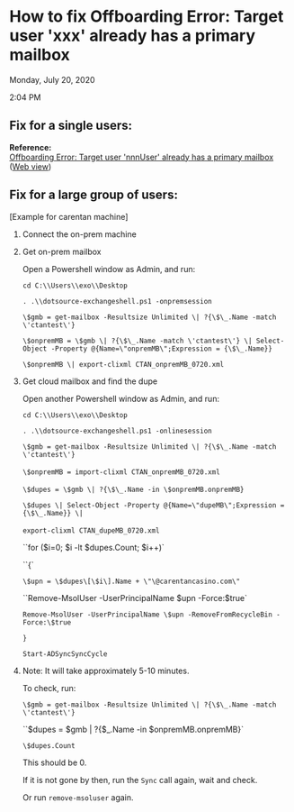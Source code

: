 # How to fix Offboarding Error: Target user \'xxx\' already has a primary mailbox

Monday, July 20, 2020

2:04 PM

## Fix for a single users:  

**Reference:**  
[Offboarding Error: Target user \'nnnUser\' already has a primary mailbox](onenote:https://microsoft.sharepoint.com/teams/SRELivesite/Shared%20Documents/%20Migration%20Health%20Infra/Migration%20Health%20Infra/Failure%20Management%20-%20SOPs.one#Offboarding%20Error%20Target%20user%20%27nnnUser%27%20already%20has%20a%20primary&section-id=%7B596DF710-FE29-4DC7-BBF7-874255F6E1B0%7D&page-id=%7BF275AB93-0C47-4B8A-BB2E-2619425BB2D6%7D&end)  
([Web view](https://microsoft.sharepoint.com/teams/SRELivesite/_layouts/OneNote.aspx?id=/teams/SRELivesite/Shared%20Documents/%20Migration%20Health%20Infra/Migration%20Health%20Infra&wd=target%28Failure%20Management%20-%20SOPs.one%7c596DF710-FE29-4DC7-BBF7-874255F6E1B0/Offboarding%20Error:%20Target%20user%20%27nnnUser%27%20already%20has%20a%20primary%7cF275AB93-0C47-4B8A-BB2E-2619425BB2D6/%29))

## Fix for a large group of users:  

[Example for carentan machine\]

1. Connect the on-prem machine

2. Get on-prem mailbox

   Open a Powershell window as Admin, and run:

   `cd C:\\Users\\exo\\Desktop`

   `. .\\dotsource-exchangeshell.ps1 -onpremsession`

   `\$gmb = get-mailbox -Resultsize Unlimited \| ?{\$\_.Name -match \'ctantest\'}`

   `\$onpremMB = \$gmb \| ?{\$\_.Name -match \'ctantest\'} \| Select-Object -Property @{Name=\"onpremMB\";Expression = {\$\_.Name}}`

   `\$onpremMB \| export-clixml CTAN_onpremMB_0720.xml`

3. Get cloud mailbox and find the dupe

   Open another Powershell window as Admin, and run:

    `cd C:\\Users\\exo\\Desktop`

    `. .\\dotsource-exchangeshell.ps1 -onlinesession`

   `\$gmb = get-mailbox -Resultsize Unlimited \| ?{\$\_.Name -match \'ctantest\'}`

   `\$onpremMB = import-clixml CTAN_onpremMB_0720.xml` 

   `\$dupes = \$gmb \| ?{\$\_.Name -in \$onpremMB.onpremMB}` 

   `\$dupes \| Select-Object -Property @{Name=\"dupeMB\";Expression = {\$\_.Name}} \|`

   `export-clixml CTAN_dupeMB_0720.xml` 

   ``for (\$i=0; \$i -lt \$dupes.Count; \$i++)`

   ``{`

   `\$upn = \$dupes\[\$i\].Name + \"\@carentancasino.com\"`

   ``Remove-MsolUser -UserPrincipalName \$upn -Force:\$true`

   `Remove-MsolUser -UserPrincipalName \$upn -RemoveFromRecycleBin -Force:\$true`

   `}`

   `Start-ADSyncSyncCycle`

4. Note: It will take approximately 5-10 minutes.

   To check, run:

   `\$gmb = get-mailbox -Resultsize Unlimited \| ?{\$\_.Name -match \'ctantest\'}`

   ``\$dupes = \$gmb \| ?{\$\_.Name -in \$onpremMB.onpremMB}` 

   `\$dupes.Count`

   This should be 0.

   If it is not gone by then, run the `Sync` call again, wait and check. 

   Or run  `remove-msoluser` again.

 
